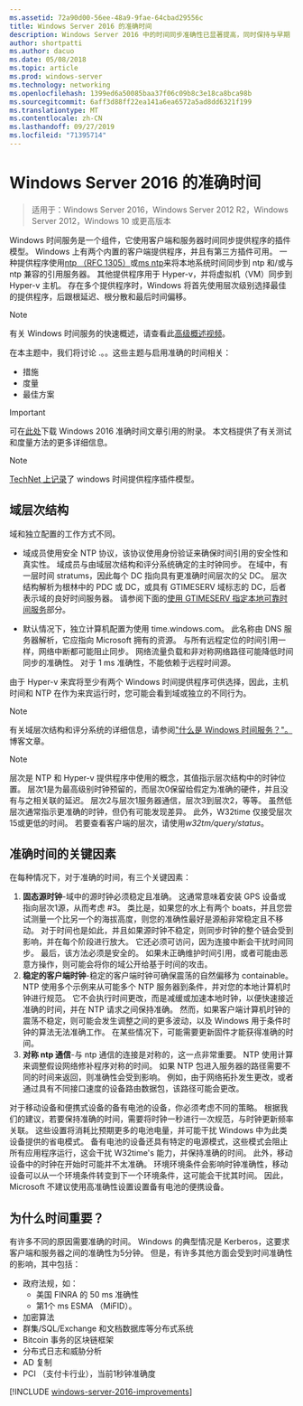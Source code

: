```yaml
---
ms.assetid: 72a90d00-56ee-48a9-9fae-64cbad29556c
title: Windows Server 2016 的准确时间
description: Windows Server 2016 中的时间同步准确性已显著提高，同时保持与早期 Windows 版本的完全向后 NTP 兼容性。
author: shortpatti
ms.author: dacuo
ms.date: 05/08/2018
ms.topic: article
ms.prod: windows-server
ms.technology: networking
ms.openlocfilehash: 1399ed6a50085baa37f06c09b8c3e18ca8bca98b
ms.sourcegitcommit: 6aff3d88ff22ea141a6ea6572a5ad8dd6321f199
ms.translationtype: MT
ms.contentlocale: zh-CN
ms.lasthandoff: 09/27/2019
ms.locfileid: "71395714"
---
```

# <a name="accurate-time-for-windows-server-2016"></a>Windows Server 2016 的准确时间

>适用于：Windows Server 2016，Windows Server 2012 R2，Windows Server 2012，Windows 10 或更高版本

Windows 时间服务是一个组件，它使用客户端和服务器时间同步提供程序的插件模型。  Windows 上有两个内置的客户端提供程序，并且有第三方插件可用。 一种提供程序使用[ntp （RFC 1305）](https://tools.ietf.org/html/rfc1305)或[ms ntp](https://msdn.microsoft.com/library/cc246877.aspx)来将本地系统时间同步到 ntp 和/或与 ntp 兼容的引用服务器。 其他提供程序用于 Hyper-v，并将虚拟机（VM）同步到 Hyper-v 主机。  存在多个提供程序时，Windows 将首先使用层次级别选择最佳的提供程序，后跟根延迟、根分散和最后时间偏移。

> [!NOTE]
> 有关 Windows 时间服务的快速概述，请查看此[高级概述视频](https://aka.ms/WS2016TimeVideo)。

在本主题中，我们将讨论 .。。这些主题与启用准确的时间相关： 

- 措施
- 度量
- 最佳方案

> [!IMPORTANT]
> 可在[此处](https://windocs.blob.core.windows.net/windocs/WindowsTimeSyncAccuracy_Addendum.pdf)下载 Windows 2016 准确时间文章引用的附录。  本文档提供了有关测试和度量方法的更多详细信息。

> [!NOTE] 
> [TechNet 上记录](https://msdn.microsoft.com/library/windows/desktop/ms725475%28v=vs.85%29.aspx)了 windows 时间提供程序插件模型。

## <a name="domain-hierarchy"></a>域层次结构
域和独立配置的工作方式不同。

- 域成员使用安全 NTP 协议，该协议使用身份验证来确保时间引用的安全性和真实性。  域成员与由域层次结构和评分系统确定的主时钟同步。  在域中，有一层时间 stratums，因此每个 DC 指向具有更准确时间层次的父 DC。  层次结构解析为根林中的 PDC 或 DC，或具有 GTIMESERV 域标志的 DC，后者表示域的良好时间服务器。  请参阅下面的[使用 GTIMESERV 指定本地可靠时间服务](#GTIMESERV)部分。

- 默认情况下，独立计算机配置为使用 time.windows.com。  此名称由 DNS 服务器解析，它应指向 Microsoft 拥有的资源。  与所有远程定位的时间引用一样，网络中断都可能阻止同步。  网络流量负载和非对称网络路径可能降低时间同步的准确性。  对于 1 ms 准确性，不能依赖于远程时间源。

由于 Hyper-v 来宾将至少有两个 Windows 时间提供程序可供选择，因此，主机时间和 NTP 在作为来宾运行时，您可能会看到域或独立的不同行为。

> [!NOTE] 
> 有关域层次结构和评分系统的详细信息，请参阅["什么是 Windows 时间服务？"。](https://blogs.msdn.microsoft.com/w32time/2007/07/07/what-is-windows-time-service/) 博客文章。

> [!NOTE]
> 层次是 NTP 和 Hyper-v 提供程序中使用的概念，其值指示层次结构中的时钟位置。  层次1是为最高级别时钟预留的，而层次0保留给假定为准确的硬件，并且没有与之相关联的延迟。  层次2与层次1服务器通信，层次3到层次2，等等。  虽然低层次通常指示更准确的时钟，但仍有可能发现差异。  此外，W32time 仅接受层次15或更低的时间。  若要查看客户端的层次，请使用*w32tm/query/status*。

## <a name="critical-factors-for-accurate-time"></a>准确时间的关键因素
在每种情况下，对于准确的时间，有三个关键因素：

1. **固态源时钟**-域中的源时钟必须稳定且准确。 这通常意味着安装 GPS 设备或指向层次1源，从而考虑 #3。 类比是，如果您的水上有两个 boats，并且您尝试测量一个比另一个的海拔高度，则您的准确性最好是源船非常稳定且不移动。 对于时间也是如此，并且如果源时钟不稳定，则同步时钟的整个链会受到影响，并在每个阶段进行放大。 它还必须可访问，因为连接中断会干扰时间同步。 最后，该方法必须是安全的。 如果未正确维护时间引用，或者可能由恶意方操作，则可能会将你的域公开给基于时间的攻击。
2. **稳定的客户端时钟**-稳定的客户端时钟可确保震荡的自然偏移为 containable。  NTP 使用多个示例来从可能多个 NTP 服务器到条件，并对您的本地计算机时钟进行规范。  它不会执行时间更改，而是减缓或加速本地时钟，以便快速接近准确的时间，并在 NTP 请求之间保持准确。  然而，如果客户端计算机时钟的震荡不稳定，则可能会发生调整之间的更多波动，以及 Windows 用于条件时钟的算法无法准确工作。  在某些情况下，可能需要更新固件才能获得准确的时间。
3. **对称 ntp 通信**-与 ntp 通信的连接是对称的，这一点非常重要。  NTP 使用计算来调整假设网络修补程序对称的时间。  如果 NTP 包进入服务器的路径需要不同的时间来返回，则准确性会受到影响。  例如，由于网络拓扑发生更改，或者通过具有不同接口速度的设备路由数据包，该路径可能会更改。

对于移动设备和便携式设备的备有电池的设备，你必须考虑不同的策略。  根据我们的建议，若要保持准确的时间，需要将时钟一秒进行一次规范，与时钟更新频率关联。 这些设置将消耗比预期更多的电池电量，并可能干扰 Windows 中为此类设备提供的省电模式。 备有电池的设备还具有特定的电源模式，这些模式会阻止所有应用程序运行，这会干扰 W32time's 能力，并保持准确的时间。 此外，移动设备中的时钟在开始时可能并不太准确。  环境环境条件会影响时钟准确性，移动设备可以从一个环境条件转变到下一个环境条件，这可能会干扰其时间。  因此，Microsoft 不建议使用高准确性设置设置备有电池的便携设备。 

## <a name="why-is-time-important"></a>为什么时间重要？  
有许多不同的原因需要准确的时间。  Windows 的典型情况是 Kerberos，这要求客户端和服务器之间的准确性为5分钟。  但是，有许多其他方面会受到时间准确性的影响，其中包括：


- 政府法规，如：
    - 美国 FINRA 的 50 ms 准确性
    - 第1个 ms ESMA （MiFID）。
- 加密算法
- 群集/SQL/Exchange 和文档数据库等分布式系统
- Bitcoin 事务的区块链框架
- 分布式日志和威胁分析 
- AD 复制
- PCI （支付卡行业），当前1秒钟准确度



[!INCLUDE [windows-server-2016-improvements](windows-server-2016-improvements.md)]
